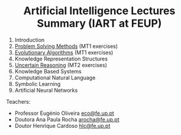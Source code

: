 <h1 align="center">Artificial Intelligence Lectures Summary (IART at FEUP)</h1>

 1. Introduction
 2. [Problem Solving Methods](summary/problem_solving_methods.MD) (MT1 exercises)
 3. [Evolutionary Algorithms](summary/evolution_algorithms.MD) (MT1 exercises)
 4. Knowledge Representation Structures
 5. [Uncertain Reasoning](summary/uncertain_reasoning.MD) (MT2 exercises)
 6. Knowledge Based Systems
 7. Computational Natural Language
 8. Symbolic Learning
 9. Artificial Neural Networks

Teachers:
 * Professor Eugénio Oliveira eco@fe.up.pt
 * Doutora Ana Paula Rocha arocha@fe.up.pt
 * Doutor Henrique Cardoso hlc@fe.up.pt
